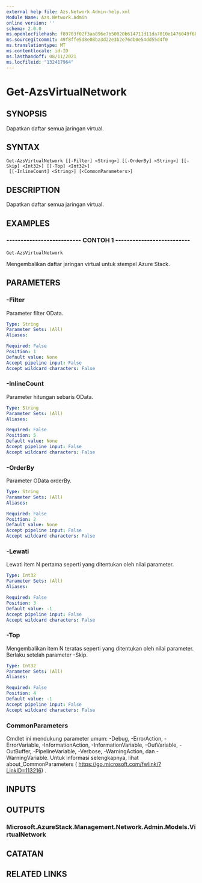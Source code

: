 ```yaml
---
external help file: Azs.Network.Admin-help.xml
Module Name: Azs.Network.Admin
online version: ''
schema: 2.0.0
ms.openlocfilehash: f89703f02f3aa896e7b50020b614711d11da7010e1476049f60a4a405ac9389b
ms.sourcegitcommit: 49f8ffe5d8e08ba3d22e3b2e76db0e54dd55d4f0
ms.translationtype: MT
ms.contentlocale: id-ID
ms.lasthandoff: 08/11/2021
ms.locfileid: "132417964"
---
```

# Get-AzsVirtualNetwork

## SYNOPSIS
Dapatkan daftar semua jaringan virtual.

## SYNTAX

```
Get-AzsVirtualNetwork [[-Filter] <String>] [[-OrderBy] <String>] [[-Skip] <Int32>] [[-Top] <Int32>]
 [[-InlineCount] <String>] [<CommonParameters>]
```

## DESCRIPTION
Dapatkan daftar semua jaringan virtual.

## EXAMPLES

### -------------------------- CONTOH 1 --------------------------
```
Get-AzsVirtualNetwork
```

Mengembalikan daftar jaringan virtual untuk stempel Azure Stack.

## PARAMETERS

### -Filter
Parameter filter OData.

```yaml
Type: String
Parameter Sets: (All)
Aliases: 

Required: False
Position: 1
Default value: None
Accept pipeline input: False
Accept wildcard characters: False
```

### -InlineCount
Parameter hitungan sebaris OData.

```yaml
Type: String
Parameter Sets: (All)
Aliases: 

Required: False
Position: 5
Default value: None
Accept pipeline input: False
Accept wildcard characters: False
```

### -OrderBy
Parameter OData orderBy.

```yaml
Type: String
Parameter Sets: (All)
Aliases: 

Required: False
Position: 2
Default value: None
Accept pipeline input: False
Accept wildcard characters: False
```

### -Lewati
Lewati item N pertama seperti yang ditentukan oleh nilai parameter.

```yaml
Type: Int32
Parameter Sets: (All)
Aliases: 

Required: False
Position: 3
Default value: -1
Accept pipeline input: False
Accept wildcard characters: False
```

### -Top
Mengembalikan item N teratas seperti yang ditentukan oleh nilai parameter.
Berlaku setelah parameter -Skip.

```yaml
Type: Int32
Parameter Sets: (All)
Aliases: 

Required: False
Position: 4
Default value: -1
Accept pipeline input: False
Accept wildcard characters: False
```

### CommonParameters
Cmdlet ini mendukung parameter umum: -Debug, -ErrorAction, -ErrorVariable, -InformationAction, -InformationVariable, -OutVariable, -OutBuffer, -PipelineVariable, -Verbose, -WarningAction, dan -WarningVariable. Untuk informasi selengkapnya, lihat about_CommonParameters ( https://go.microsoft.com/fwlink/?LinkID=113216) .

## INPUTS

## OUTPUTS

### Microsoft.AzureStack.Management.Network.Admin.Models.VirtualNetwork

## CATATAN

## RELATED LINKS

